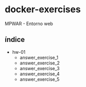 # docker-exercises

MPWAR - Entorno web

## índice

- hw-01
  - answer_exercise_1
  - answer_exercise_2
  - answer_exercise_3
  - answer_exercise_4
  - answer_exercise_5

